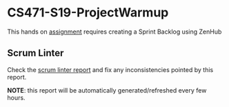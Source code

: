 # CS471-S19-ProjectWarmup
This hands on [assignment](https://docs.google.com/document/d/1_XC9utG1GfeBtZDgUxXguFEZNLU_jumvRnkf9AUTWnE/edit?usp=sharing) requires creating a Sprint Backlog using ZenHub

## Scrum Linter
Check the [scrum linter report](http://cs.boisestate.edu/~bdit/ScrumLinter/CS471S19ScrumLinterReports/CS471-S19-ProjectWarmup/) and fix any inconsistencies pointed by this report.

**NOTE**: this report will be automatically generated/refreshed every few hours.
